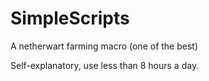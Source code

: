 # SimpleScripts

A netherwart farming macro (one of the best)

Self-explanatory, use less than 8 hours a day.
